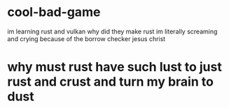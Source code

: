 # cool-bad-game
im learning rust and vulkan why did they make rust im literally screaming and crying because of the borrow checker jesus christ
# why must rust have such lust to just rust and crust and turn my brain to dust
